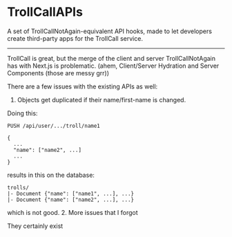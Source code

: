 # TrollCallAPIs
A set of TrollCallNotAgain-equivalent API hooks, made to let developers create third-party apps for the TrollCall service.

---

TrollCall is great, but the merge of the client and server TrollCallNotAgain has with Next.js is problematic. (ahem, Client/Server Hydration and Server Components (those are messy grr))

There are a few issues with the existing APIs as well:
1. Objects get duplicated if their name/first-name is changed.

Doing this:
```
PUSH /api/user/.../troll/name1

{
  ...
  "name": ["name2", ...]
  ...
}
```
results in this on the database:
```
trolls/
|- Document {"name": ["name1", ...], ...}
|- Document {"name": ["name2", ...], ...}
```
which is not good.
2. More issues that I forgot

They certainly exist
